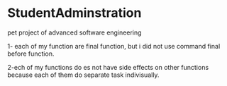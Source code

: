 # StudentAdminstration
pet project of advanced software engineering

1- each of my function are final function, but i did not use command final before function.

2-ech of my functions do es not have side effects on other functions because each of them do separate task indivisually.


